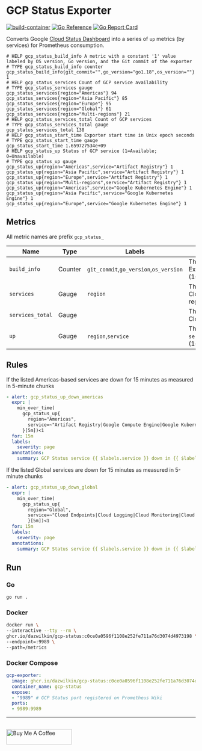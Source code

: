 # GCP Status Exporter

[![build-container](https://github.com/DazWilkin/gcp-status/actions/workflows/build-container.yml/badge.svg)](https://github.com/DazWilkin/gcp-status/actions/workflows/build.yml)
[![Go Reference](https://pkg.go.dev/badge/github.com/DazWilkin/gcp-status.svg)](https://pkg.go.dev/github.com/DazWilkin/gcp-status)
[![Go Report Card](https://goreportcard.com/badge/github.com/dazwilkin/gcp-status)](https://goreportcard.com/report/github.com/dazwilkin/gcp-status)

Converts Google [Cloud Status Dashboard](https://status.cloud.google.com/) into a series of `up` metrics (by services) for Prometheus consumption.

```console
# HELP gcp_status_build_info A metric with a constant '1' value labeled by OS version, Go version, and the Git commit of the exporter
# TYPE gcp_status_build_info counter
gcp_status_build_info{git_commit="",go_version="go1.18",os_version=""} 1
# HELP gcp_status_services Count of GCP service availability
# TYPE gcp_status_services gauge
gcp_status_services{region="Americas"} 94
gcp_status_services{region="Asia Pacific"} 85
gcp_status_services{region="Europe"} 95
gcp_status_services{region="Global"} 61
gcp_status_services{region="Multi-regions"} 21
# HELP gcp_status_services_total Count of GCP services
# TYPE gcp_status_services_total gauge
gcp_status_services_total 138
# HELP gcp_status_start_time Exporter start time in Unix epoch seconds
# TYPE gcp_status_start_time gauge
gcp_status_start_time 1.659727534e+09
# HELP gcp_status_up Status of GCP service (1=Available; 0=Unavailable)
# TYPE gcp_status_up gauge
gcp_status_up{region="Americas",service="Artifact Registry"} 1
gcp_status_up{region="Asia Pacific",service="Artifact Registry"} 1
gcp_status_up{region="Europe",service="Artifact Registry"} 1
gcp_status_up{region="Multi-regions",service="Artifact Registry"} 1
gcp_status_up{region="Americas",service="Google Kubernetes Engine"} 1
gcp_status_up{region="Asia Pacific",service="Google Kubernetes Engine"} 1
gcp_status_up{region="Europe",service="Google Kubernetes Engine"} 1
```

## Metrics

All metric names are prefix `gcp_status_`

|Name|Type|Labels|Description|
|----|----|------|-----------|
|`build_info`|Counter|`git_commit`,`go_version`,`os_version`|The status of the Exporter (1=available)|
|`services`|Gauge|`region`|The count of Google Cloud services by region| 
|`services_total`|Gauge||The count of Google Cloud services|
|`up`|Gauge|`region`,`service`|The status of the `service` in the `region` (1=available;0=down)|

## Rules

If the listed Americas-based services are down for 15 minutes as measured in 5-minute chunks

```yaml
- alert: gcp_status_up_down_americas
  expr: |
    min_over_time(
      gcp_status_up{
        region="Americas",
        service=~"Artifact Registry|Google Compute Engine|Google Kubernetes Engine|Cloud Firestore|Google Cloud Functions|Cloud Run|Google Cloud Scheduler"
      }[5m])<1
  for: 15m
  labels:
    severity: page
  annotations:
    summary: GCP Status service {{ $labels.service }} down in {{ $labels.region }}
```

If the listed Global services are down for 15 minutes as measured in 5-minute chunks

```yaml
- alert: gcp_status_up_down_global
  expr: |
    min_over_time(
      gcp_status_up{
        region="Global",
        service=~"Cloud Endpoints|Cloud Logging|Cloud Monitoring|Cloud Profiler"
        }[5m])<1
  for: 15m
  labels:
    severity: page
  annotations:
    summary: GCP Status service {{ $labels.service }} down in {{ $labels.region }}
```

## Run

### Go

```bash
go run .
```

### Docker

```bash
docker run \
--interactive --tty --rm \
ghcr.io/dazwilkin/gcp-status:c0ce0a0596f1108e252fe711a76d3074d4973198 \
--endpoint=:9989 \
--path=/metrics
```

### Docker Compose

```YAML
gcp-exporter:
  image: ghcr.io/dazwilkin/gcp-status:c0ce0a0596f1108e252fe711a76d3074d4973198
  container_name: gcp-status
  expose:
  - "9989" # GCP Status port registered on Prometheus Wiki
  ports:
  - 9989:9989
```

<hr/>
<br/>
<a href="https://www.buymeacoffee.com/dazwilkin" target="_blank"><img src="https://cdn.buymeacoffee.com/buttons/default-orange.png" alt="Buy Me A Coffee" height="41" width="174"></a>
